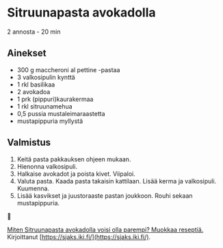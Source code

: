 # Sitruunapasta avokadolla
2 annosta - 20 min


## Ainekset
- 300 g maccheroni al pettine -pastaa
- 3 valkosipulin kynttä
- 1 rkl basilikaa
- 2 avokadoa
- 1 prk (pippuri)kaurakermaa
- 1 rkl sitruunamehua
- 0,5 pussia mustaleimaraastetta
- mustapippuria myllystä


## Valmistus
1. Keitä pasta pakkauksen ohjeen mukaan.
2. Hienonna valkosipuli.
3. Halkaise avokadot ja poista kivet. Viipaloi.
4. Valuta pasta. Kaada pasta takaisin kattilaan. Lisää kerma ja valkosipuli. Kuumenna.
5. Lisää kasvikset ja juustoraaste pastan joukkoon. Rouhi sekaan mustapippuria.

🥛

[Miten Sitruunapasta avokadolla voisi olla parempi? Muokkaa reseptiä.](https://github.com/sjaks/cookbook/edit/master/src/sitruunapasta.md)  
Kirjoittanut [https://sjaks.iki.fi/](https://sjaks.iki.fi/).